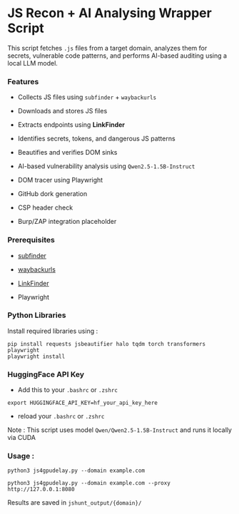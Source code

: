 # JS Recon + AI Analysing Wrapper Script

This script fetches `.js` files from a target domain, analyzes them for secrets, vulnerable code patterns, and performs AI-based auditing using a local LLM model.

### Features

-   Collects JS files using `subfinder` + `waybackurls`
    
-   Downloads and stores JS files
    
-   Extracts endpoints using **LinkFinder**
    
-   Identifies secrets, tokens, and dangerous JS patterns
    
-   Beautifies and verifies DOM sinks
    
-   AI-based vulnerability analysis using `Qwen2.5-1.5B-Instruct`
    
-   DOM tracer using Playwright
    
-   GitHub dork generation
    
-   CSP header check
    
-   Burp/ZAP integration placeholder

### Prerequisites

-   [subfinder](https://github.com/projectdiscovery/subfinder)
    
-   [waybackurls](https://github.com/tomnomnom/waybackurls)
    
-   [LinkFinder](https://github.com/GerbenJavado/LinkFinder)
    
-   Playwright

### Python Libraries

Install required libraries using :
```
pip install requests jsbeautifier halo tqdm torch transformers playwright
playwright install
```

### HuggingFace API Key
- Add this to your `.bashrc` or `.zshrc` 
```
export HUGGINGFACE_API_KEY=hf_your_api_key_here
```
- reload your `.bashrc` or `.zshrc` 

Note : This script uses model `Qwen/Qwen2.5-1.5B-Instruct` and runs it locally via CUDA

### Usage : 
```
python3 js4gpudelay.py --domain example.com
```
```
python3 js4gpudelay.py --domain example.com --proxy http://127.0.0.1:8080
```

Results are saved in `jshunt_output/{domain}/` 
